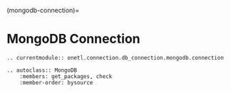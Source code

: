 (mongodb-connection)=

# MongoDB Connection

```{eval-rst}
.. currentmodule:: onetl.connection.db_connection.mongodb.connection
```

```{eval-rst}
.. autoclass:: MongoDB
    :members: get_packages, check
    :member-order: bysource
```

